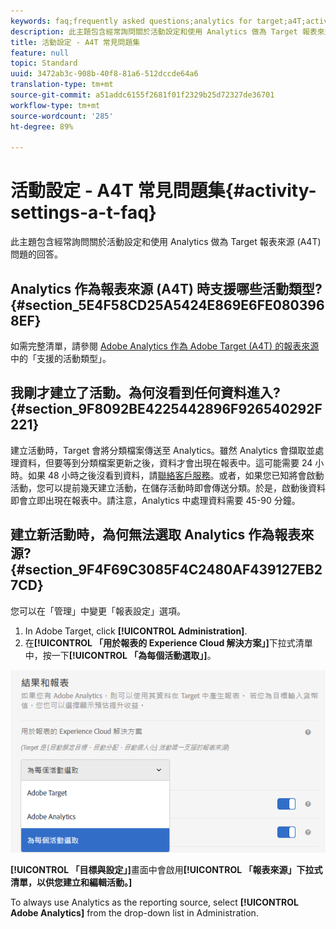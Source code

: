 ```yaml
---
keywords: faq;frequently asked questions;analytics for target;a4T;activity setup
description: 此主題包含經常詢問關於活動設定和使用 Analytics 做為 Target 報表來源 (A4T) 問題的回答。
title: 活動設定 - A4T 常見問題集
feature: null
topic: Standard
uuid: 3472ab3c-908b-40f8-81a6-512dccde64a6
translation-type: tm+mt
source-git-commit: a51addc6155f2681f01f2329b25d72327de36701
workflow-type: tm+mt
source-wordcount: '285'
ht-degree: 89%

---
```



# 活動設定 - A4T 常見問題集{#activity-settings-a-t-faq}

此主題包含經常詢問關於活動設定和使用 Analytics 做為 Target 報表來源 (A4T) 問題的回答。

## Analytics 作為報表來源 (A4T) 時支援哪些活動類型?{#section_5E4F58CD25A5424E869E6FE0803968EF}

如需完整清單，請參閱 [Adobe Analytics 作為 Adobe Target (A4T) 的報表來源](../../../c-integrating-target-with-mac/a4t/a4t.md#concept_7540C8C04259434AB6EE33B09F47A1DE)中的「支援的活動類型」。

## 我剛才建立了活動。為何沒看到任何資料進入? {#section_9F8092BE4225442896F926540292F221}

建立活動時，Target 會將分類檔案傳送至 Analytics。雖然 Analytics 會擷取並處理資料，但要等到分類檔案更新之後，資料才會出現在報表中。這可能需要 24 小時。如果 48 小時之後沒看到資料，請[聯絡客戶服務](/help/cmp-resources-and-contact-information.md#reference_ACA3391A00EF467B87930A450050077C)。或者，如果您已知將會啟動活動，您可以提前幾天建立活動，在儲存活動時即會傳送分類。於是，啟動後資料即會立即出現在報表中。請注意，Analytics 中處理資料需要 45-90 分鐘。

## 建立新活動時，為何無法選取 Analytics 作為報表來源? {#section_9F4F69C3085F4C2480AF439127EB27CD}

您可以在「管理」中變更「報表設定」選項。

1. In Adobe Target, click **[!UICONTROL Administration]**.
1. 在&#x200B;**[!UICONTROL 「用於報表的 Experience Cloud 解決方案」]**&#x200B;下拉式清單中，按一下&#x200B;**[!UICONTROL 「為每個活動選取」]**。

![](assets/select-per-activity.png)

**[!UICONTROL 「目標與設定」]**&#x200B;畫面中會啟用&#x200B;**[!UICONTROL 「報表來源」下拉式清單，以供您建立和編輯活動。]**

To always use Analytics as the reporting source, select **[!UICONTROL Adobe Analytics]** from the drop-down list in Administration.
